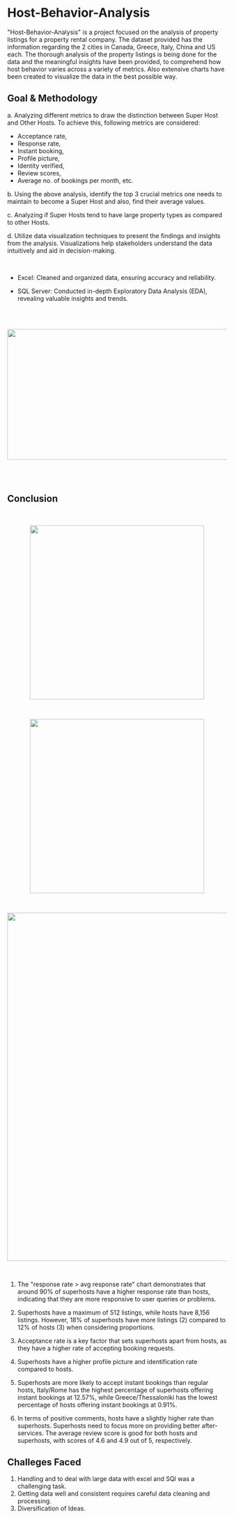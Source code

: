 # Host-Behavior-Analysis

"Host-Behavior-Analysis" is a project focused on the analysis of property listings for a property rental company. 
The dataset provided has the information regarding the 2 cities in Canada, Greece, Italy, China and US each. The thorough analysis of the property listings is being done for the data and the meaningful insights have been provided, to comprehend how host behavior varies across a variety of metrics. Also extensive charts have been created to visualize the data in the best possible way.

## Goal & Methodology

a. Analyzing different metrics to draw the distinction between Super Host and Other Hosts. To achieve this, following metrics are considered:

- Acceptance rate, 
- Response rate, 
- Instant booking,
- Profile picture, 
- Identity verified, 
- Review scores, 
- Average no. of bookings per month, etc.

b. Using the above analysis, identify the top 3 crucial metrics one needs to maintain to become a Super Host and also, find their average values.

c. Analyzing if Super Hosts tend to have large property types as compared to other Hosts.

d. Utilize data visualization techniques to present the findings and insights from the analysis. Visualizations help stakeholders understand the data intuitively and aid in decision-making.

<br>

- Excel: Cleaned and organized data, ensuring accuracy and reliability.

- SQL Server: Conducted in-depth Exploratory Data Analysis (EDA), revealing valuable insights and trends.
<br>
<br>

<p align="center">
    <img src="https://user-images.githubusercontent.com/126942017/250137792-174da553-5521-4209-8271-bc15f4567e37.png" width="800" height="300"/>
</p>

<br>
<br>

## Conclusion
<br>
<p align="center">
    <img src="https://user-images.githubusercontent.com/126942017/250140752-479fbcdd-e99b-4721-a5b0-48507b881e26.png" width="400"/>
</p>
<br>
<p align="center">
    <img src="https://user-images.githubusercontent.com/126942017/250140785-aa729f1f-9162-4dcb-bf99-35a9c43b1d45.png" width="400"/>
</p>
<br>
<p align="center">
    <img src="https://user-images.githubusercontent.com/126942017/250140807-440bc1ce-e1c7-4e8e-a06c-11fa6a8bf3e8.png" width="800"/>
</p>
<br>


1. The "response rate > avg response rate" chart demonstrates that around 90% of superhosts have a higher response rate than hosts, indicating that they are more responsive to user queries or problems.

2. Superhosts have a maximum of 512 listings, while hosts have 8,156 listings. However, 18% of superhosts have more listings (2) compared to 12% of hosts (3) when considering proportions.

3. Acceptance rate is a key factor that sets superhosts apart from hosts, as they have a higher rate of accepting booking requests.

4. Superhosts have a higher profile picture and identification rate compared to hosts.

5. Superhosts are more likely to accept instant bookings than regular hosts, Italy/Rome has the highest percentage of superhosts offering instant bookings at 12.57%, while Greece/Thessaloniki has the lowest percentage of hosts offering instant bookings at 0.91%.

6. In terms of positive comments, hosts have a slightly higher rate than superhosts. Superhosts need to focus more on providing better after-services. The average review score is good for both hosts and superhosts, with scores of 4.6 and 4.9 out of 5, respectively.

## Challeges Faced
1. Handling and to deal with large data with excel and SQl was a challenging task.
2. Getting data well and consistent requires careful data cleaning and processing.
3. Diversification of Ideas.
